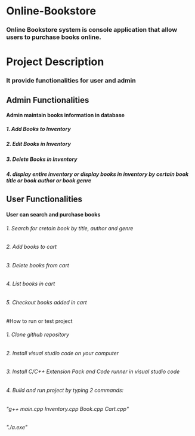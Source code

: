 # Online-Bookstore
### Online Bookstore system is console application that allow users to purchase books online.

# Project Description
### It provide functionalities for user and admin

## Admin Functionalities
#### Admin maintain books information in database

 ##### 1. Add Books to Inventory
 ##### 2. Edit Books in Inventory
 ##### 3. Delete Books in Inventory
 ##### 4. display entire inventory or display books in inventory by certain book title or book author or book genre

## User Functionalities
#### User can search and purchase books

###### 1. Search for cretain book by title, author and genre
###### 2. Add books to cart
###### 3. Delete books from cart
###### 4. List books in cart
###### 5. Checkout books added in cart

#How to run or test project

###### 1. Clone github repository
###### 2. Install visual studio code on your computer
###### 3. Install C/C++ Extension Pack and Code runner in visual studio code
###### 4. Build and run project by typing 2 commands:
######   "g++ main.cpp Inventory.cpp Book.cpp Cart.cpp"
######    "./a.exe"



